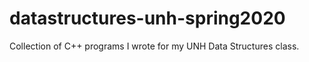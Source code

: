 # datastructures-unh-spring2020
Collection of C++ programs I wrote for my UNH Data Structures class.
